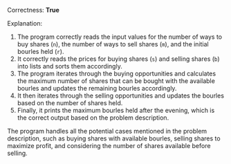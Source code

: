 Correctness: **True**

Explanation: 
1. The program correctly reads the input values for the number of ways to buy shares (`n`), the number of ways to sell shares (`m`), and the initial bourles held (`r`).
2. It correctly reads the prices for buying shares (`s`) and selling shares (`b`) into lists and sorts them accordingly.
3. The program iterates through the buying opportunities and calculates the maximum number of shares that can be bought with the available bourles and updates the remaining bourles accordingly.
4. It then iterates through the selling opportunities and updates the bourles based on the number of shares held.
5. Finally, it prints the maximum bourles held after the evening, which is the correct output based on the problem description.

The program handles all the potential cases mentioned in the problem description, such as buying shares with available bourles, selling shares to maximize profit, and considering the number of shares available before selling.